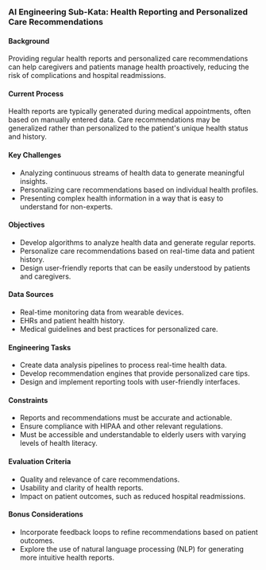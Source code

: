 ### AI Engineering Sub-Kata: Health Reporting and Personalized Care Recommendations

#### Background

Providing regular health reports and personalized care recommendations can help caregivers and patients manage health proactively, reducing the risk of complications and hospital readmissions.

#### Current Process

Health reports are typically generated during medical appointments, often based on manually entered data. Care recommendations may be generalized rather than personalized to the patient's unique health status and history.

#### Key Challenges

- Analyzing continuous streams of health data to generate meaningful insights.
- Personalizing care recommendations based on individual health profiles.
- Presenting complex health information in a way that is easy to understand for non-experts.

#### Objectives

- Develop algorithms to analyze health data and generate regular reports.
- Personalize care recommendations based on real-time data and patient history.
- Design user-friendly reports that can be easily understood by patients and caregivers.

#### Data Sources

- Real-time monitoring data from wearable devices.
- EHRs and patient health history.
- Medical guidelines and best practices for personalized care.

#### Engineering Tasks

- Create data analysis pipelines to process real-time health data.
- Develop recommendation engines that provide personalized care tips.
- Design and implement reporting tools with user-friendly interfaces.

#### Constraints

- Reports and recommendations must be accurate and actionable.
- Ensure compliance with HIPAA and other relevant regulations.
- Must be accessible and understandable to elderly users with varying levels of health literacy.

#### Evaluation Criteria

- Quality and relevance of care recommendations.
- Usability and clarity of health reports.
- Impact on patient outcomes, such as reduced hospital readmissions.

#### Bonus Considerations

- Incorporate feedback loops to refine recommendations based on patient outcomes.
- Explore the use of natural language processing (NLP) for generating more intuitive health reports.
